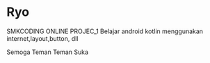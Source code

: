 # Ryo
SMKCODING ONLINE PROJEC_1
Belajar android kotlin menggunakan internet,layout,button, dll

Semoga Teman Teman Suka
